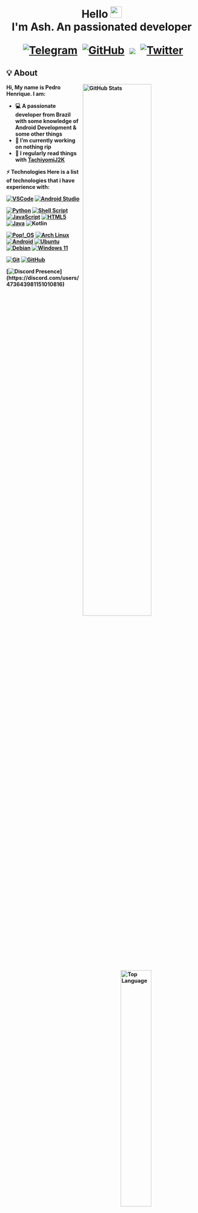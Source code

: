 <h1 align=center><b>Hello <img src="https://media.giphy.com/media/hvRJCLFzcasrR4ia7z/giphy.gif" width="30px"/><br>I'm Ash. An passionated developer

&nbsp;<a href="https://telegram.me/AshbornXS"><img src="https://img.shields.io/badge/Telegram-2CA5E0?style=for-the-badge&logo=telegram&logoColor=white" alt="Telegram"></a>
&nbsp;<a href="https://github.com/AshbornXS"><img src="https://img.shields.io/badge/github-%23121011.svg?style=for-the-badge&logo=github&logoColor=white" alt="GitHub"></a>
&nbsp;<a href="https://www.instagram.com/phz.about"><img src="https://img.shields.io/badge/Instagram-%23E4405F.svg?style=for-the-badge&logo=Instagram&logoColor=white"></a>
&nbsp;<a href="https://twitter.com/AshbornXS"><img src="https://img.shields.io/badge/Twitter-%231DA1F2.svg?style=for-the-badge&logo=Twitter&logoColor=white" alt="Twitter"></a></h1>
  
## 💡 About
<a href="https://github.com/AshbornXS">
  <img alt="GitHub Stats" align="right" width="60%" src="https://github-readme-stats.vercel.app/api?username=AshbornXS&show_icons=true&hide=issues&hide_border=true&theme=gruvbox&locale=pt-BR">
  <img alt="Top Language" align="right" width="40%" src="https://github-readme-stats.vercel.app/api/top-langs/?username=AshbornXS&hide=html,&hide_border=true&theme=gruvbox&locale=pt-BR">
</a>

Hi, My name is **Pedro Henrique**. I am:

- 💻 A passionate developer from Brazil with some knowledge of Android Development & some other things
- 🔭 I’m currently working on nothing rip
- 📝 I regularly read things with [TachiyomiJ2K](https://github.com/Jays2Kings/tachiyomiJ2K)

  
⚡ Technologies
Here is a list of technologies that i have experience with:

[![VSCode](https://img.shields.io/badge/Visual%20Studio%20Code-%23007ACC.svg?style=for-the-badge&logo=visual-studio-code&logoColor=FFFFFF)](https://code.visualstudio.com)
[![Android Studio](https://img.shields.io/badge/Android%20Studio-3DDC84.svg?style=for-the-badge&logo=android-studio&logoColor=white)](https://developer.android.com/studio)

[![Python](https://img.shields.io/badge/python%20-%2314354C.svg?style=for-the-badge&logo=python&logoColor=FFFFFF)](https://www.python.org)
[![Shell Script](https://img.shields.io/badge/shell_script-%23121011.svg?style=for-the-badge&logo=gnu-bash&logoColor=white)](https://www.shellscript.sh)
[![JavaScript](https://img.shields.io/badge/javascript-%23323330.svg?style=for-the-badge&logo=javascript&logoColor=%23F7DF1E)](https://www.javascript.com)
[![HTML5](https://img.shields.io/badge/html5%20-%23E34F26.svg?style=for-the-badge&logo=html5&logoColor=FFFFFF)](https://en.wikipedia.org/wiki/HTML5)
[![Java](https://img.shields.io/badge/java-%23ED8B00.svg?style=for-the-badge&logo=java&logoColor=white)](https://www.java.com)
![Kotlin](https://img.shields.io/badge/Kotlin-0095D5?&style=for-the-badge&logo=kotlin&logoColor=white)

[![Pop!\_OS](https://img.shields.io/badge/Pop!_OS-48B9C7?style=for-the-badge&logo=Pop!_OS&logoColor=white)](https://pop.system76.com)
[![Arch Linux](https://img.shields.io/badge/arch_linux-%231793D1.svg?style=for-the-badge&logo=arch-linux&logoColor=FFFFFF)](https://www.archlinux.org)
[![Android](https://img.shields.io/badge/Android-3DDC84?style=for-the-badge&logo=android&logoColor=white)](https://www.android.com)
[![Ubuntu](https://img.shields.io/badge/ubuntu%20-%23E95420.svg?style=for-the-badge&logo=ubuntu&logoColor=FFFFFF)](https://ubuntu.com)
[![Debian](https://img.shields.io/badge/-Debian-purple?style=for-the-badge&logo=debian&logoColor=FFFFFF)](https://debian.org)
[![Windows 11](https://img.shields.io/badge/Windows%2011-%230079d5.svg?style=for-the-badge&logo=Windows%2011&logoColor=white)](https://www.microsoft.com/software-download/windows11)

[![Git](https://img.shields.io/badge/git-%23F05033.svg?style=for-the-badge&logo=git&logoColor=white)](https://git-scm.com)
[![GitHub](https://img.shields.io/badge/github-%23121011.svg?style=for-the-badge&logo=github&logoColor=white)](https://github.com)


[![Discord Presence](https://lanyard.kyrie25.me/api/473643981151010816?idleMessage=Messing%20Around...)](https://discord.com/users/473643981151010816)
